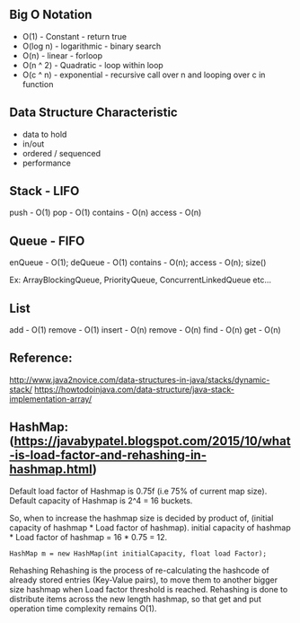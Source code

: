 Big O Notation
--------------

* O(1) - Constant - return true
* O(log n) - logarithmic - binary search
* O(n) - linear - forloop
* O(n ^ 2) - Quadratic - loop within loop
* O(c ^ n) - exponential - recursive call over n and looping over c in function


Data Structure Characteristic 
------------------------------
- data to hold
- in/out
- ordered / sequenced
- performance


Stack - LIFO
------------
push - O(1)
pop - O(1)
contains - O(n)
access - O(n)


Queue - FIFO
------------
enQueue - O(1);
deQueue - O(1)
contains - O(n);
access - O(n);
size()

Ex: ArrayBlockingQueue, PriorityQueue, ConcurrentLinkedQueue etc...

List
----
add - O(1)
remove - O(1)
insert - O(n)
remove - O(n)
find - O(n)
get - O(n)

Reference:
----------
http://www.java2novice.com/data-structures-in-java/stacks/dynamic-stack/
https://howtodoinjava.com/data-structure/java-stack-implementation-array/




HashMap: (https://javabypatel.blogspot.com/2015/10/what-is-load-factor-and-rehashing-in-hashmap.html)
--------
Default load factor of Hashmap is 0.75f (i.e 75% of current map size). 
Default capacity of Hashmap is 2^4 = 16 buckets.

 So, when to increase the hashmap size is decided by product of,
    (initial capacity of hashmap * Load factor of hashmap).
    initial capacity of hashmap * Load factor of hashmap =  16 * 0.75 = 12. 

    HashMap m = new HashMap(int initialCapacity, float load Factor);
  
  Rehashing
  Rehashing is the process of re-calculating the hashcode of already stored entries (Key-Value pairs), to move them to another bigger size hashmap when Load factor threshold is reached.
  Rehashing is done to distribute items across the new length hashmap, so that get and put operation time complexity remains O(1).












